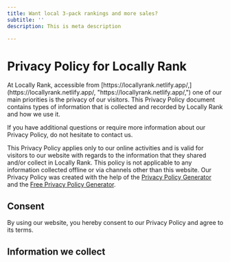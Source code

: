 ```yaml
---
title: Want local 3-pack rankings and more sales?
subtitle: ''
description: This is meta description

---
```

<h1>Privacy Policy for Locally Rank</h1>

<p>At Locally Rank, accessible from [https://locallyrank.netlify.app/,](https://locallyrank.netlify.app/, "https://locallyrank.netlify.app/,") one of our main priorities is the privacy of our visitors. This Privacy Policy document contains types of information that is collected and recorded by Locally Rank and how we use it.</p>

<p>If you have additional questions or require more information about our Privacy Policy, do not hesitate to contact us.</p>

<p>This Privacy Policy applies only to our online activities and is valid for visitors to our website with regards to the information that they shared and/or collect in Locally Rank. This policy is not applicable to any information collected offline or via channels other than this website. Our Privacy Policy was created with the help of the <a href="[https://www.privacypolicygenerator.info](https://locallyrank.netlify.app/, "https://locallyrank.netlify.app/,")">Privacy Policy Generator</a> and the <a href="[https://www.generateprivacypolicy.com/#wizard](https://locallyrank.netlify.app/, "https://locallyrank.netlify.app/,")">Free Privacy Policy Generator</a>.</p>

<h2>Consent</h2>

<p>By using our website, you hereby consent to our Privacy Policy and agree to its terms.</p>

<h2>Information we collect</h2>